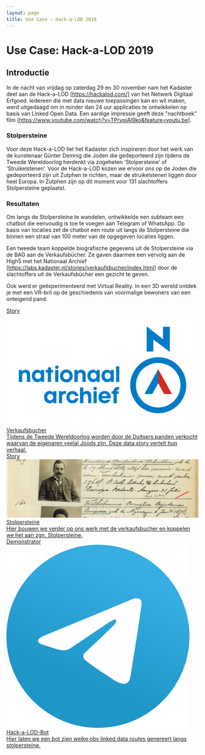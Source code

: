 ```yaml
---
layout: page
title: Use Case ― Hack-a-LOD 2019
---
```

# Use Case: Hack-a-LOD 2019

## Introductie

In de nacht van vrijdag op zaterdag 29 en 30 november nam het Kadaster deel aan de Hack-a-LOD [https://hackalod.com/] van het Netwerk Digitaal Erfgoed. Iedereen die met data nieuwe toepassingen kan en wil maken, werd uitgedaagd om in minder dan 24 uur applicaties te ontwikkelen op basis van Linked Open Data. Een aardige impressie geeft deze "nachtboek" film [https://www.youtube.com/watch?v=TPrypiAl9ko&feature=youtu.be]. 

### Stolpersteine
Voor deze Hack-a-LOD liet het Kadaster zich inspireren door het werk van de kunstenaar Günter Demnig die Joden die gedeporteerd zijn tijdens de Tweede Wereldoorlog herdenkt via zogeheten ‘Stolpersteine’ of ‘Struikelstenen’. Voor de Hack-a-LOD kozen we ervoor ons op de Joden die gedeporteerd zijn uit Zutphen te richten, maar de struikelstenen liggen door heel Europa. In Zutphen zijn op dit moment voor 131 slachtoffers Stolpersteine geplaatst.

### Resultaten
Om langs de Stolpersteine te wandelen, ontwikkelde een subteam een chatbot die eenvoudig is toe te voegen aan Telegram of WhatsApp. Op basis van locaties zet de chatbot een route uit langs de Stolpersteine die binnen een straal van 100 meter van de opgegeven locaties liggen. 

Een tweede team koppelde biografische gegevens uit de Stolpersteine via de BAG aan de Verkaufsbücher. Ze gaven daarmee een vervolg aan de High5 met het Nationaal Archief [https://labs.kadaster.nl/stories/verkaufsbucher/index.html] door de slachtoffers uit de Verkaufsbücher een gezicht te geven. 

Ook werd er geëxperimenteerd met Virtual Reality. In een 3D wereld ontdek je met een VR-bril op de geschiedenis van voormalige bewoners van een onteigend pand. 
 

<div class="cards-wrapper">
  <a href="/stories/verkaufsbucher/index.html">
    <div class="card">
      <div class="card-type">Story</div>
      <img class="card-image" src="/assets/images/Logo_Nationaal_Archief_2018.png">
      <div class="card-title">Verkaufsbucher</div>
      <div class="card-description">Tijdens de Tweede Wereldoorlog worden door de Duitsers panden verkocht waarvan de eigenaren veelal Joods zijn. Deze data story vertelt hun verhaal.</div>
    </div>
  </a>
  <a href="/stories/hack-a-lod-2019/index.html">
    <div class="card">
      <div class="card-type">Story</div>
      <img class="card-image" src="/assets/images/hack-a-lod.jpg">
      <div class="card-title">Stolpersteine</div>
      <div class="card-description">Hier bouwen we verder op ons werk met de verkaufsbucher en koppelen we het aan zgn. Stolpersteine.</div>
    </div>
  </a>
  <a href="/demonstrators/hackalodbot/index.html">
    <div class="card">
      <div class="card-type">Demonstrator</div>
      <img class="card-image" src="/assets/images/telegram.png">
      <div class="card-title">Hack-a-LOD-Bot</div>
      <div class="card-description">Hier laten we een bot zien welke obv linked data routes genereert langs stolpersteine. </div>
    </div>
  </a>
</div>
